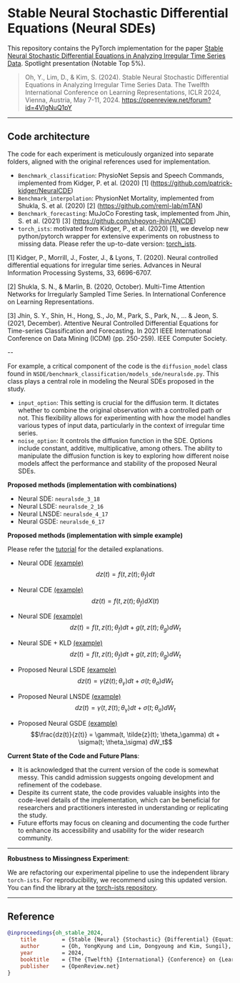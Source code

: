 # Stable Neural Stochastic Differential Equations (Neural SDEs)
This repository contains the PyTorch implementation for the paper [Stable Neural Stochastic Differential Equations in Analyzing Irregular Time Series Data](https://arxiv.org/abs/2402.14989). Spotlight presentation (Notable Top 5%). 

> Oh, Y., Lim, D., & Kim, S. (2024). Stable Neural Stochastic Differential Equations in Analyzing Irregular Time Series Data. The Twelfth International Conference on Learning Representations, ICLR 2024, Vienna, Austria, May 7-11, 2024. https://openreview.net/forum?id=4VIgNuQ1pY

---

## **Code architecture**
The code for each experiment is meticulously organized into separate folders, aligned with the original references used for implementation. 

- `Benchmark_classification`: PhysioNet Sepsis and Speech Commands, implemented from Kidger, P. et al. (2020) [1] (https://github.com/patrick-kidger/NeuralCDE)
- `Benchmark_interpolation`: PhysionNet Mortality, implemented from Shukla, S. et al. (2020) [2] (https://github.com/reml-lab/mTAN)
- `Benchmark_forecasting`: MuJoCo Foresting task, implemented from Jhin, S. et al. (2021) [3] (https://github.com/sheoyon-jhin/ANCDE)
- `torch_ists`: motivated from Kidger, P., et al. (2020) [1], we develop new python/pytorch wrapper for extensive experiments on robustness to missing data. Please refer the up-to-date version: [torch_ists](https://github.com/yongkyung-oh/torch-ists).

[1] Kidger, P., Morrill, J., Foster, J., & Lyons, T. (2020). Neural controlled differential equations for irregular time series. Advances in Neural Information Processing Systems, 33, 6696-6707.

[2] Shukla, S. N., & Marlin, B. (2020, October). Multi-Time Attention Networks for Irregularly Sampled Time Series. In International Conference on Learning Representations.

[3] Jhin, S. Y., Shin, H., Hong, S., Jo, M., Park, S., Park, N., ... & Jeon, S. (2021, December). Attentive Neural Controlled Differential Equations for Time-series Classification and Forecasting. In 2021 IEEE International Conference on Data Mining (ICDM) (pp. 250-259). IEEE Computer Society.

--

For example, a critical component of the code is the `diffusion_model` class found in `NSDE/benchmark_classification/models_sde/neuralsde.py`. This class plays a central role in modeling the Neural SDEs proposed in the study.

- `input_option`: This setting is crucial for the diffusion term. It dictates whether to combine the original observation with a controlled path or not. This flexibility allows for experimenting with how the model handles various types of input data, particularly in the context of irregular time series.
- `noise_option`: It controls the diffusion function in the SDE. Options include constant, additive, multiplicative, among others. The ability to manipulate the diffusion function is key to exploring how different noise models affect the performance and stability of the proposed Neural SDEs.

**Proposed methods (implementation with combinations)**
- Neural SDE: `neuralsde_3_18`
- Neural LSDE: `neuralsde_2_16`
- Neural LNSDE: `neuralsde_4_17`
- Neural GSDE: `neuralsde_6_17`

**Proposed methods (implementation with simple example)**

Please refer the [tutorial](https://github.com/yongkyung-oh/Stable-Neural-SDEs/tree/main/tutorial) for the detailed explanations. 

- Neural ODE [(example)](https://github.com/yongkyung-oh/Stable-Neural-SDEs/blob/main/tutorial/simple%20OU%20process%20-%20Neural%20ODE.ipynb)
$$dz(t) = f(t, z(t); \theta_f) dt$$

- Neural CDE [(example)](https://github.com/yongkyung-oh/Stable-Neural-SDEs/blob/main/tutorial/simple%20OU%20process%20-%20Neural%20CDE.ipynb)
$$dz(t) = f(t, z(t); \theta_f) dX(t)$$

- Neural SDE [(example)](https://github.com/yongkyung-oh/Stable-Neural-SDEs/blob/main/tutorial/simple%20OU%20process%20-%20Neural%20SDE.ipynb)
$$dz(t) = f(t, z(t); \theta_f) dt + g(t, z(t); \theta_g) dW_t$$

- Neural SDE + KLD [(example)](https://github.com/yongkyung-oh/Stable-Neural-SDEs/blob/main/tutorial/simple%20OU%20process%20-%20Neural%20SDE%20%2B%20KLD.ipynb)
$$dz(t) = f(t, z(t); \theta_f) dt + g(t, z(t); \theta_g) dW_t$$

- Proposed Neural LSDE [(example)](https://github.com/yongkyung-oh/Stable-Neural-SDEs/blob/main/tutorial/simple%20OU%20process%20-%20Neural%20LSDE.ipynb)
$$dz(t) = \gamma(\tilde{z}(t); \theta_\gamma) dt + \sigma(t; \theta_\sigma) dW_t$$

- Proposed Neural LNSDE [(example)](https://github.com/yongkyung-oh/Stable-Neural-SDEs/blob/main/tutorial/simple%20OU%20process%20-%20Neural%20LNSDE.ipynb)
$$dz(t) = \gamma(t, \tilde{z}(t); \theta_\gamma) dt + \sigma(t; \theta_\sigma) dW_t$$

- Proposed Neural GSDE [(example)](https://github.com/yongkyung-oh/Stable-Neural-SDEs/blob/main/tutorial/simple%20OU%20process%20-%20Neural%20GSDE.ipynb)
$$\frac{dz(t)}{z(t)} = \gamma(t, \tilde{z}(t); \theta_\gamma) dt + \sigma(t; \theta_\sigma) dW_t$$

**Current State of the Code and Future Plans**:
- It is acknowledged that the current version of the code is somewhat messy. This candid admission suggests ongoing development and refinement of the codebase.
- Despite its current state, the code provides valuable insights into the code-level details of the implementation, which can be beneficial for researchers and practitioners interested in understanding or replicating the study.
- Future efforts may focus on cleaning and documenting the code further to enhance its accessibility and usability for the wider research community.

---

**Robustness to Missingness Experiment**:

We are refactoring our experimental pipeline to use the independent library `torch-ists`. For reproducibility, we recommend using this updated version. You can find the library at the [torch-ists repository](https://github.com/yongkyung-oh/torch-ists).

---

## Reference
```bibtex
@inproceedings{oh_stable_2024,
	title        = {Stable {Neural} {Stochastic} {Differential} {Equations} in {Analyzing} {Irregular} {Time} {Series} {Data}},
	author       = {Oh, YongKyung and Lim, Dongyoung and Kim, Sungil},
	year         = 2024,
	booktitle    = {The {Twelfth} {International} {Conference} on {Learning} {Representations}, {ICLR} 2024, {Vienna}, {Austria}, {May} 7-11, 2024},
	publisher    = {OpenReview.net}
}
```
